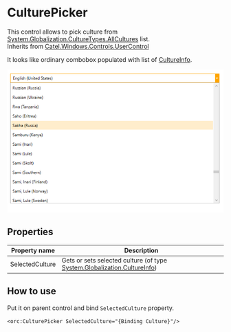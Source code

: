 CulturePicker
=============

This control allows to pick culture from [System.Globalization.CultureTypes.AllCultures][1] list.
<br />Inherits from [Catel.Windows.Controls.UserControl][1]

It looks like ordinary combobox populated with list of [CultureInfo][2].

![CulturePicker 01][3]

## Properties

Property name|Description
-|-
SelectedCulture|Gets or sets selected culture (of type [System.Globalization.CultureInfo][2])

## How to use

Put it on parent control and bind `SelectedCulture` property.

```
<orc:CulturePicker SelectedCulture="{Binding Culture}"/>
```
[1]: https://catelproject.atlassian.net/wiki/display/CTL/UserControl
[2]: https://msdn.microsoft.com/ru-ru/library/system.globalization.cultureinfo(v=vs.110).aspx
[3]: ../images/orc.controls/culturepicker/CulturePicker_01.png